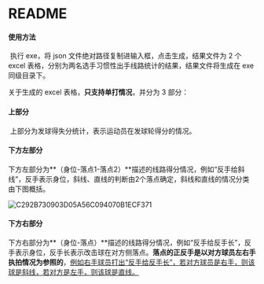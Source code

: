# README

#### 使用方法

​	执行 exe，将 json 文件绝对路径复制进输入框，点击生成，结果文件为 2 个 excel 表格，分别为两名选手习惯性出手线路统计的结果，结果文件将生成在 exe 同级目录下。

关于生成的 excel 表格，**只支持单打情况**，并分为 3 部分：

#### 上部分

​	上部分为发球得失分统计，表示运动员在发球轮得分的情况。

#### 	下方左部分

​	下方左部分为**（身位-落点1-落点2）**描述的线路得分情况，例如“反手给斜线”，反手表示身位，斜线、直线的判断由2个落点确定，斜线和直线的情况分类由下图概括。

![C292B730903D05A56C094070B1ECF371](https://user-images.githubusercontent.com/55648333/145686011-81016830-1428-47cd-920b-50aca60a789d.png)

#### 下方右部分

​	下方右部分为**（身位-落点）**描述的线路得分情况，例如“反手给反手长”，反手表示身位，反手长表示改击球在对方侧落点。**落点的正反手是以对方球员左右手执拍情况为参照的**，<u>例如右手球员打出“反手给反手长”，若对方球员是右手，则该球是斜线，若对方是左手，则该球是直线。</u>

